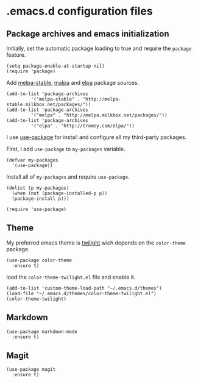# .emacs.d configuration files

## Package archives and emacs initialization

Initially, set the automatic package loading to true and require
the `package` feature.

```
(setq package-enable-at-startup nil)
(require 'package)
```

Add [melpa-stable](http://melpa-stable.milkbox.net/packages/),
[malpa](http://melpa.milkbox.net/packages/) and
[elpa](http://tromey.com/elpa/) package sources.

```
(add-to-list 'package-archives
		 '("melpa-stable" . "http://melpa-stable.milkbox.net/packages/"))
(add-to-list 'package-archives
		 '("melpa" . "http://melpa.milkbox.net/packages/"))
(add-to-list 'package-archives
		 '("elpa" . "http://tromey.com/elpa/"))
```

I use [use-package](https://github.com/jwiegley/use-package) for
install and configure all my third-party packages.

First, I add `use-package` to `my-packages` variable.
```
(defvar my-packages
  '(use-package))
```

Install all of `my-packages` and require `use-package`.

```
(dolist (p my-packages)
  (when (not (package-installed-p p))
  (package-install p)))

(require 'use-package)
```

## Theme

My preferred emacs theme is
[twilight](https://github.com/crafterm/twilight-emacs) wich depends on
the `color-theme` package.

```
(use-package color-theme
  :ensure t)
```

load the `color-theme-twilight.el` file and enable it.

```
(add-to-list 'custom-theme-load-path "~/.emacs.d/themes")
(load-file "~/.emacs.d/themes/color-theme-twilight.el")
(color-theme-twilight)
```

## Markdown

```
(use-package markdown-mode
  :ensure t)
```

## Magit

```
(use-package magit
  :ensure t)
```
